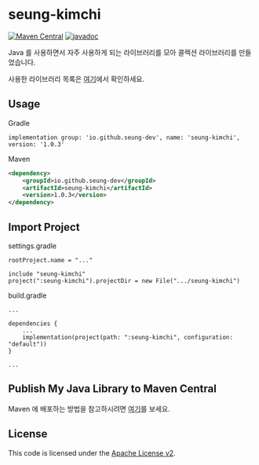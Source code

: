 # seung-kimchi

[![Maven Central](https://img.shields.io/badge/Maven_Central-v1.0.3-blue)](https://central.sonatype.com/artifact/io.github.seung-dev/seung-kimchi)
[![javadoc](https://img.shields.io/badge/javadoc-v1.0.3-blue)](https://javadoc.io/doc/io.github.seung-dev/seung-kimchi/latest/index.html)

Java 를 사용하면서 자주 사용하게 되는 라이브러리를 모아 콜렉션 라이브러리를 만들었습니다.

사용한 라이브러리 목록은 [여기](https://central.sonatype.com/artifact/io.github.seung-dev/seung-kimchi/dependencies)에서 확인하세요.

Usage
-----

Gradle

```
implementation group: 'io.github.seung-dev', name: 'seung-kimchi', version: '1.0.3'
```

Maven

```xml
<dependency>
    <groupId>io.github.seung-dev</groupId>
    <artifactId>seung-kimchi</artifactId>
    <version>1.0.3</version>
</dependency>
```

Import Project
--------------

settings.gradle

```
rootProject.name = "..."

include "seung-kimchi"
project(":seung-kimchi").projectDir = new File(".../seung-kimchi")
```

build.gradle

```
...

dependencies {
    ...
    implementation(project(path: ":seung-kimchi", configuration: "default"))
}

...
```

Publish My Java Library to Maven Central
----------------------------------------

Maven 에 배포하는 방법을 참고하시려면 [여기](./NOTES.md)를 보세요.

License
-------
This code is licensed under the [Apache License v2](https://www.apache.org/licenses/LICENSE-2.0).
